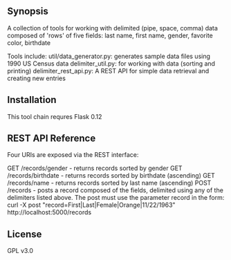 ## Synopsis

A collection of tools for working with delimited (pipe, space, comma) data composed of 'rows' of five fields:
last name, first name, gender, favorite color, birthdate

Tools include:
util/data_generator.py: generates sample data files using 1990 US Census data
delimiter_util.py:      for working with data (sorting and printing)
delimiter_rest_api.py:  A REST API for simple data retrieval and creating new entries

## Installation

This tool chain requres Flask 0.12 

## REST API Reference

Four URIs are exposed via the REST interface:

GET  /records/gender    - returns records sorted by gender
GET  /records/birthdate - returns records sorted by birthdate (ascending)
GET  /records/name      - returns records sorted by last name (ascending)
POST /records           - posts a record composed of the fields, delimited using any of the delimiters listed
                          above. The post must use the parameter record in the form:
                          curl -X post "record=First|Last|Female|Orange|11/22/1963" http://localhost:5000/records

## License

GPL v3.0
